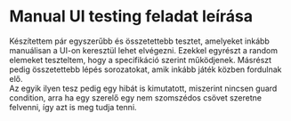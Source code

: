 # Manual UI testing feladat leírása

Készítettem pár egyszerűbb és összetettebb tesztet, amelyeket inkább manuálisan a UI-on keresztül lehet elvégezni. Ezekkel egyrészt a random elemeket teszteltem, hogy a specifikáció szerint működjenek. Másrészt pedig összetettebb lépés sorozatokat, amik inkább játék közben fordulnak elő.  
Az egyik ilyen tesz pedig egy hibát is kimutatott, miszerint nincsen guard condition, arra ha egy szerelő egy nem szomszédos csövet szeretne felvenni, így azt is meg tudja tenni. 
